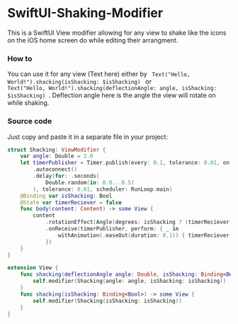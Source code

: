 # SwiftUI-Shaking-Modifier
This is a SwiftUI View modifier allowing for any view to shake like the icons on the iOS home screen do while editing their arrangment.

### How to
You can use it for any view (Text here) either by
<code>
Text("Hello, World!").shacking(isShacking: $isShacking)
</code>
or 
<code>
Text("Hello, World!").shacking(deflectionAngle: angle, isShacking: $isShacking)
</code>. Deflection angle here is the angle the view will rotate on while shaking.

### Source code
Just copy and paste it in a separate file in your project:
```Swift
struct Shacking: ViewModifier {
    var angle: Double = 2.0
    let timerPublisher = Timer.publish(every: 0.1, tolerance: 0.01, on: .main, in: .common)
        .autoconnect()
        .delay(for: .seconds(
            Double.random(in: 0.0...0.5)
        ), tolerance: 0.01, scheduler: RunLoop.main)
    @Binding var isShacking: Bool
    @State var timerReciever = false
    func body(content: Content) -> some View {
        content
            .rotationEffect(Angle(degrees: isShacking ? (timerReciever ? angle : -angle) : 0))
            .onReceive(timerPublisher, perform: { _ in
                withAnimation(.easeOut(duration: 0.1)) { timerReciever.toggle() }
            })
    }
}

extension View {
    func shacking(deflectionAngle angle: Double, isShacking: Binding<Bool>) -> some View {
        self.modifier(Shacking(angle: angle, isShacking: isShacking))
    }
    func shacking(isShacking: Binding<Bool>) -> some View {
        self.modifier(Shacking(isShacking: isShacking))
    }
}
